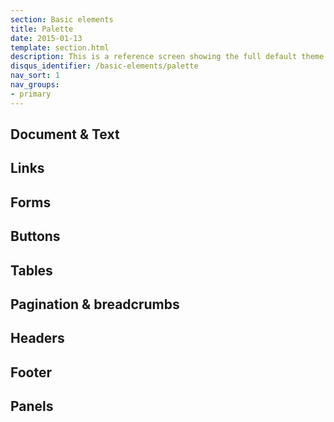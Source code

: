 ```yaml
---
section: Basic elements
title: Palette
date: 2015-01-13
template: section.html
description: This is a reference screen showing the full default theme elements available through the framework.
disqus_identifier: /basic-elements/palette
nav_sort: 1
nav_groups:
- primary
---
```

<link rel="stylesheet" href="/styles/palette.css" />

## Document & Text

<ul class="palette palette-document palette-text palette-blockquote palette-highlighted palette-postal"></ul>

## Links

<ul class="palette palette-link"></ul>

## Forms

<ul class="palette palette-legend palette-label palette-input palette-output"></ul>

## Buttons

<ul class="palette palette-button"></ul>

## Tables

<ul class="palette palette-table"></ul>

## Pagination & breadcrumbs

<ul class="palette palette-breadcrumb palette-pagination palette-pager"></ul>

## Headers

<ul class="palette palette-header"></ul>

## Footer

<ul class="palette palette-footer"></ul>

## Panels

<ul class="palette palette-panel palette-herounit palete-well"></ul>

<script type="text/html" id="swatch">
<li class="swatch">
  <span class="example {{classname}}">The quick brown fox jumps over the lazy dog.</span>
  <h4 class="name">{{description}}</h4>
  <code class="hex" title="{{swatchclass}}">{{swatchclass}}</code>
</li>
</script>

<script src="/scripts/vendor/color.js"></script>
<script>
setTimeout(function() {
  var swatches = {};

  var ss = document.styleSheets;
  var param = ss[0].cssRules ? 'cssRules' : 'rules';
  for ( var i = 0, ssLen = ss.length; i < ssLen; i++) {
    var rules = ss[ i ][ param ];

    if (!rules) continue;

    for ( var j = 0, rLen = rules.length; j < rLen; j++) {
      var rule = rules[ j ];

      if ( rule.selectorText && ~rule.selectorText.indexOf( '.theme-' ) ) {
        var item = rule.selectorText.replace('.example', '').trim();
        var parts = (/\.theme-([^-]*)(?:-([^\s]*).*)*/ig).exec( item );

        swatches[ parts[ 1 ] ] = swatches[ parts[ 1 ] ] || [];
        swatches[ parts[ 1 ] ].push( parts[ 2 ] || parts[ 1 ] );
      }
    }
  }

  var template = document.getElementById( 'swatch' ).innerHTML;
  var lists = document.getElementsByTagName('UL');
  for ( var k = 0, listLen = lists.length; k < listLen; k++ ) {
    var list = lists[ k ];
    if (list.className.indexOf('palette ') === 0) {
      var parts = list.className.replace(/(palette(?:-?))/ig, '').split(' ');
      for ( var l = 0, partsLen = parts.length; l < partsLen; l++ ) {
        var part = parts[ l ];
        if ( swatches[ part ] ) {
          swatches[ part ].forEach(function( swatch ) {
            var classname = 'theme-' +  ( swatch !== part ? part + ' theme-' + part + '-' : '' ) + swatch;
            var swatchclass = 'theme-' +  ( swatch !== part ? part + '-' : '' ) + swatch;
            var description = swatch.replace(/-/mg, ' ') + ( swatch !== part ? ' ' + part : '' )

            list.innerHTML += template.replace(/\{\{classname\}\}/gmi, classname ).replace(/\{\{swatchclass\}\}/gmi, swatchclass ).replace(/\{\{description\}\}/gmi, description );
          });
        }
      }
    }
  }

  highlightAccessibilityColorIssues( document.querySelectorAll( '.palette > .swatch > .example' ) );

  function highlightAccessibilityColorIssues( swatches ) {
    var i = swatches.length - 1;

    var docColor = getStyle( document.body, 'color', 'color' );
    var docBackground = getStyle( document.body, 'backgroundColor', 'background-color' );

    while ( i >= 0 ) {
      var el = swatches[ i-- ];

      var elColor = getStyle(el, 'color', 'color' ) || docColor;
      var elBackground = getStyle( el, 'backgroundColor', 'background-color' ) || docBackground;

      var color = new Color( elColor );
      var bgColor = new Color( elBackground.replace( 'rgba(0, 0, 0, 0)', docBackground ) );


      var contrast = bgColor.contrast( color );

      var level = ( el.parentNode.className.match(/(disabled|muted)+/i) ? 0 : 4.5 );
      var compliance = contrast > level ? 'PASS' : 'FAIL';

      el.parentNode.setAttribute( 'title', 'Contrast ratio is ' + contrast + ':' + level + '. ' + compliance );

      if ( compliance === 'FAIL' ) {
        var themeName = el.parentNode.className.replace( 'swatch', '' );
        el.parentNode.className += ' color-error';
        console.log( themeName, elColor, elBackground, contrast, level, compliance );
      }
    }
  }

  function getStyle(el, styleProp, styleName) {
    var x = el;

    if (x.currentStyle) {
      var y = x.currentStyle[styleProp];

    } else if (window.getComputedStyle) {
      var y = document.defaultView.getComputedStyle(x,null).getPropertyValue(styleName);
    }

    return y;
  }
}, 50);
</script>
